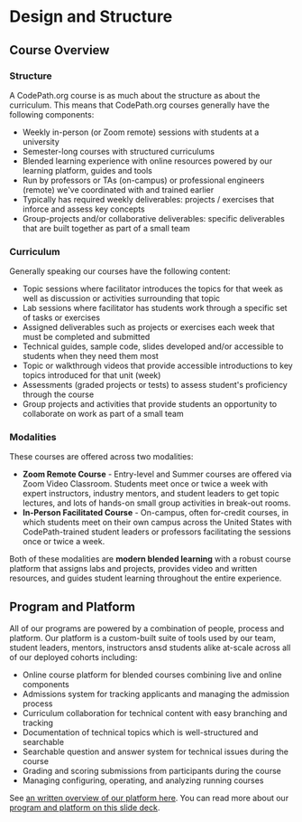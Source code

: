 # Design and Structure

## Course Overview

### Structure

A CodePath.org course is as much about the structure as about the curriculum. This means that CodePath.org courses generally have the following components:

* Weekly in-person (or Zoom remote) sessions with students at a university
* Semester-long courses with structured curriculums
* Blended learning experience with online resources powered by our learning platform, guides and tools
* Run by professors or TAs (on-campus) or professional engineers (remote) we've coordinated with and trained earlier
* Typically has required weekly deliverables: projects / exercises that inforce and assess key concepts
* Group-projects and/or collaborative deliverables: specific deliverables that are built together as part of a small team

### Curriculum

Generally speaking our courses have the following content:

* Topic sessions where facilitator introduces the topics for that week as well as discussion or activities surrounding that topic
* Lab sessions where facilitator has students work through a specific set of tasks or exercises
* Assigned deliverables such as projects or exercises each week that must be completed and submitted
* Technical guides, sample code, slides developed and/or accessible to students when they need them most
* Topic or walkthrough videos that provide accessible introductions to key topics introduced for that unit (week)
* Assessments (graded projects or tests) to assess student's proficiency through the course
* Group projects and activities that provide students an opportunity to collaborate on work as part of a small team

### Modalities

These courses are offered across two modalities:

* **Zoom Remote Course** - Entry-level and Summer courses are offered via Zoom Video Classroom. Students meet once or twice a week with expert instructors, industry mentors, and student leaders to get topic lectures, and lots of hands-on small group activities in break-out rooms.
* **In-Person Facilitated Course** - On-campus, often for-credit courses, in which students meet on their own campus across the United States with CodePath-trained student leaders or professors facilitating the sessions once or twice a week. 

Both of these modalities are **modern blended learning** with a robust course platform that assigns labs and projects, provides video and written resources, and guides student learning throughout the entire experience.

## Program and Platform

All of our programs are powered by a combination of people, process and platform. Our platform is a custom-built suite of tools used by our team, student leaders, mentors, instructors ansd students alike at-scale across all of our deployed cohorts including:

* Online course platform for blended courses combining live and online components
* Admissions system for tracking applicants and managing the admission process
* Curriculum collaboration for technical content with easy branching and tracking
* Documentation of technical topics which is well-structured and searchable
* Searchable question and answer system for technical issues during the course
* Grading and scoring submissions from participants during the course
* Managing configuring, operating, and analyzing running courses

See [an written overview of our platform here](../appendix/learning-platform.md). You can read more about our [program and platform on this slide deck](https://docs.google.com/presentation/d/1m1ykPA7kld3XM7j4pXvkBWH87tN-5yhNvgQRKdGxbH0/edit?usp=sharing).
